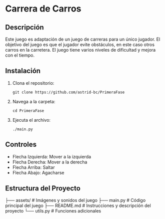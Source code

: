 # Carrera de Carros

## Descripción
Este juego es adaptación de un juego de carreras para un único jugador. El objetivo del juego es que el jugador evite obstáculos, en este caso otros carros en la 
carretera. El juego tiene varios niveles de dificultad y mejora con el tiempo.

## Instalación

1. Clona el repositorio:
   ```
   git clone https://github.com/astrid-bc/PrimeraFase
   ```
   
2. Navega a la carpeta:
   ```
   cd PrimeraFase  
   ```
   
3. Ejecuta el archivo:
   ```
   ./main.py  
   ```
## Controles

 - Flecha Izquierda: Mover a la izquierda
 - Flecha Derecha: Mover a la derecha
 - Flecha Arriba: Saltar
 - Flecha Abajo: Agacharse

## Estructura del Proyecto

  ├── assets/         # Imágenes y sonidos del juego
  ├── main.py         # Código principal del juego
  ├── README.md       # Instrucciones y descripción del proyecto
  └── utils.py        # Funciones adicionales
  
